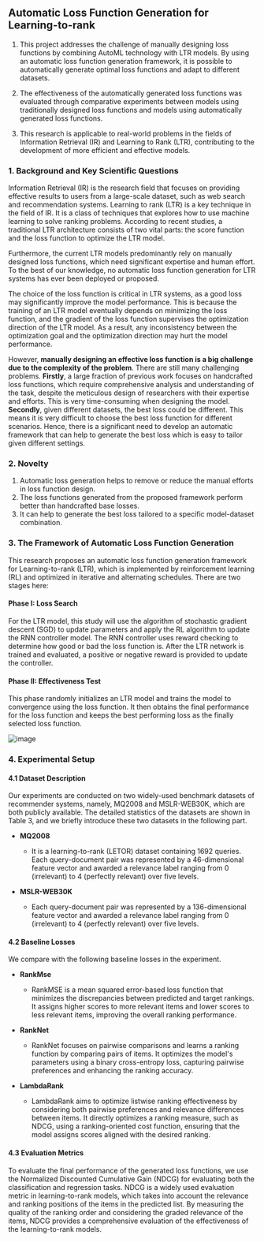 ## Automatic Loss Function Generation for Learning-to-rank

1. This project addresses the challenge of manually designing loss functions by combining AutoML technology with LTR models. By using an automatic loss function generation framework, it is possible to automatically generate optimal loss functions and adapt to different datasets.

2. The effectiveness of the automatically generated loss functions was evaluated through comparative experiments between models using traditionally designed loss functions and models using automatically generated loss functions.

3. This research is applicable to real-world problems in the fields of Information Retrieval (IR) and Learning to Rank (LTR), contributing to the development of more efficient and effective models.

### 1. Background and Key Scientific Questions 
Information Retrieval (IR) is the research field that focuses on providing effective results to users from a large-scale dataset, such as web search and recommendation systems. Learning to rank (LTR) is a key technique in the field of IR. It is a class of techniques that explores how to use machine learning to solve ranking problems. According to recent studies, a traditional LTR architecture consists of two vital parts: the score function and the loss function to optimize the LTR model. 

Furthermore, the current LTR models predominantly rely on manually designed loss functions, which need significant expertise and human effort. To the best of our knowledge, no automatic loss function generation for LTR systems has ever been deployed or proposed.

The choice of the loss function is critical in LTR systems, as a good loss may significantly improve the model performance. This is because the training of an LTR model eventually depends on minimizing the loss function, and the gradient of the loss function supervises the optimization direction of the LTR model. As a result, any inconsistency between the optimization goal and the optimization direction may hurt the model performance.

However, __manually designing an effective loss function is a big challenge due to the complexity of the problem__. There are still many challenging problems. **Firstly**, a large fraction of previous work focuses on handcrafted loss functions, which require comprehensive analysis and understanding of the task, despite the meticulous design of researchers with their expertise and efforts. This is very time-consuming when designing the model. **Secondly**, given different datasets, the best loss could be different. This means it is very difficult to choose the best loss function for different scenarios. Hence, there is a significant need to develop an automatic framework that can help to generate the best loss which is easy to tailor given different settings.

### 2. Novelty
1. Automatic loss generation helps to remove or reduce the manual efforts in loss function design.
2. The loss functions generated from the proposed framework perform better than handcrafted base losses.
3. It can help to generate the best loss tailored to a specific model-dataset combination.


### 3. The Framework of Automatic Loss Function Generation
This research proposes an automatic loss function generation framework for Learning-to-rank (LTR), which is implemented by reinforcement learning (RL) and optimized in iterative and alternating schedules. There are two stages here:

#### Phase I: Loss Search
For the LTR model, this study will use the algorithm of stochastic gradient descent (SGD) to update parameters and apply the RL algorithm to update the RNN controller model. The RNN controller uses reward checking to determine how good or bad the loss function is. After the LTR network is trained and evaluated, a positive or negative reward is provided to update the controller.

#### Phase II: Effectiveness Test
This phase randomly initializes an LTR model and trains the model to convergence using the loss function. It then obtains the final performance for the loss function and keeps the best performing loss as the finally selected loss function.

![image](https://github.com/user-attachments/assets/a735ad19-0c5d-4c2a-999c-558f8aa37996)



### 4. Experimental Setup

#### 4.1 Dataset Description

Our experiments are conducted on two widely-used benchmark datasets of recommender systems, namely, MQ2008 and MSLR-WEB30K, which are both publicly available. The detailed statistics of the datasets are shown in Table 3, and we briefly introduce these two datasets in the following part.

- **MQ2008**
  - It is a learning-to-rank (LETOR) dataset containing 1692 queries. Each query-document pair was represented by a 46-dimensional feature vector and awarded a relevance label ranging from 0 (irrelevant) to 4 (perfectly relevant) over five levels.

- **MSLR-WEB30K**
  - Each query-document pair was represented by a 136-dimensional feature vector and awarded a relevance label ranging from 0 (irrelevant) to 4 (perfectly relevant) over five levels.

#### 4.2 Baseline Losses

We compare with the following baseline losses in the experiment.

- **RankMse**
  - RankMSE is a mean squared error-based loss function that minimizes the discrepancies between predicted and target rankings. It assigns higher scores to more relevant items and lower scores to less relevant items, improving the overall ranking performance.

- **RankNet**
  - RankNet focuses on pairwise comparisons and learns a ranking function by comparing pairs of items. It optimizes the model's parameters using a binary cross-entropy loss, capturing pairwise preferences and enhancing the ranking accuracy.

- **LambdaRank**
  - LambdaRank aims to optimize listwise ranking effectiveness by considering both pairwise preferences and relevance differences between items. It directly optimizes a ranking measure, such as NDCG, using a ranking-oriented cost function, ensuring that the model assigns scores aligned with the desired ranking.

#### 4.3 Evaluation Metrics

To evaluate the final performance of the generated loss functions, we use the Normalized Discounted Cumulative Gain (NDCG) for evaluating both the classification and regression tasks. NDCG is a widely used evaluation metric in learning-to-rank models, which takes into account the relevance and ranking positions of the items in the predicted list. By measuring the quality of the ranking order and considering the graded relevance of the items, NDCG provides a comprehensive evaluation of the effectiveness of the learning-to-rank models.


